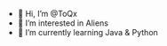 - 👋 Hi, I’m @ToQx
- 👀 I’m interested in Aliens
- 🌱 I’m currently learning Java & Python

<!---
ToQx/ToQx is a ✨ special ✨ repository because its `README.md` (this file) appears on your GitHub profile.
You can click the Preview link to take a look at your changes.
--->
